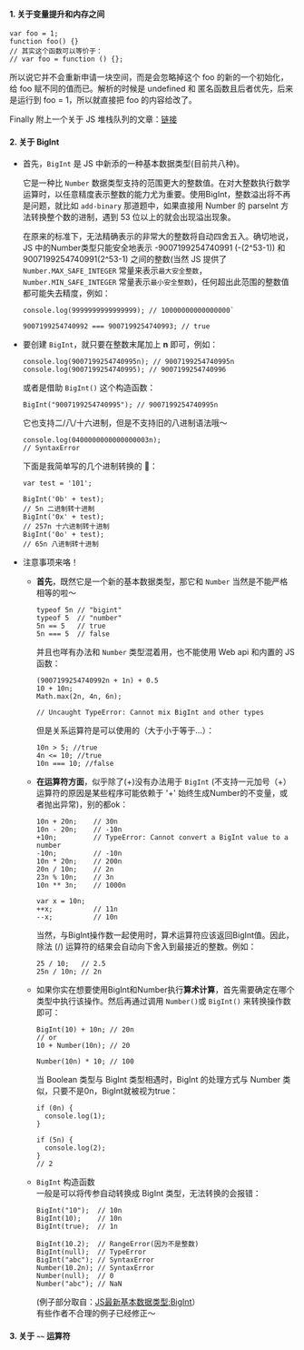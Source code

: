 #### 1. 关于变量提升和内存之间

  ```
  var foo = 1;
  function foo() {}
  // 其实这个函数可以等价于：
  // var foo = function () {};
  ```
所以说它并不会重新申请一块空间，而是会忽略掉这个 foo 的新的一个初始化，给 foo 赋不同的值而已。解析的时候是 undefined 和 匿名函数且后者优先，后来是运行到 foo = 1，所以就直接把 foo 的内容给改了。

Finally  附上一个关于 JS 堆栈队列的文章：[链接](https://juejin.im/post/5b1deac06fb9a01e643e2a95)

#### 2. 关于 BigInt
- 首先，`BigInt` 是 JS 中新添的一种基本数据类型(目前共八种)。  

  它是一种比 `Number` 数据类型支持的范围更大的整数值。在对大整数执行数学运算时，以任意精度表示整数的能力尤为重要。使用BigInt，整数溢出将不再是问题，就比如 `add-binary` 那道题中，如果直接用 Number 的 parseInt 方法转换整个数的进制，遇到 53 位以上的就会出现溢出现象。  

  在原来的标准下，无法精确表示的非常大的整数将自动四舍五入。确切地说，JS 中的Number类型只能安全地表示 -9007199254740991 (-(2^53-1)) 和 9007199254740991(2^53-1) 之间的整数(当然 JS 提供了 `Number.MAX_SAFE_INTEGER` 常量来表示`最大安全整数`，`Number.MIN_SAFE_INTEGER` 常量表示`最小安全整数`)，任何超出此范围的整数值都可能失去精度，例如：
  ```
  console.log(9999999999999999); // 10000000000000000`

  9007199254740992 === 9007199254740993; // true
  ```

- 要创建 `BigInt`，就只要在整数末尾加上 **n** 即可，例如：
  ```
  console.log(9007199254740995n); // 9007199254740995n
  console.log(9007199254740995); // 9007199254740996
  ```
  或者是借助 `BigInt()` 这个构造函数：  
  ```
  BigInt("9007199254740995"); // 9007199254740995n
  ```
  它也支持二/八/十六进制，但是不支持旧的八进制语法哦～
  ```
  console.log(0400000000000000003n);
  // SyntaxError
  ```
  下面是我简单写的几个进制转换的 🌰：
  ```
  var test = '101';

  BigInt('0b' + test);
  // 5n 二进制转十进制
  BigInt('0x' + test);
  // 257n 十六进制转十进制
  BigInt('0o' + test);
  // 65n 八进制转十进制
  ```

- 注意事项来咯！  
  - **首先**，既然它是一个新的基本数据类型，那它和 `Number` 当然是不能严格相等的啦～
    ```
    typeof 5n // "bigint"
    typeof 5  // "number"
    5n == 5   // true
    5n === 5  // false 
    ```
    并且也咩有办法和 `Number` 类型混着用，也不能使用 Web api 和内置的 JS 函数：
    ```
    (9007199254740992n + 1n) + 0.5
    10 + 10n;
    Math.max(2n, 4n, 6n);  

    // Uncaught TypeError: Cannot mix BigInt and other types
    ```
    但是关系运算符是可以使用的（大于小于等于...）：
    ```
    10n > 5; //true
    4n <= 10; //true
    10n === 10; //false
    ```

  - **在运算符方面**，似乎除了(+)没有办法用于 `BigInt` (不支持一元加号（+）运算符的原因是某些程序可能依赖于 '+' 始终生成Number的不变量，或者抛出异常)，别的都ok：
    ```
    10n + 20n;    // 30n
    10n - 20n;    // -10n
    +10n;         // TypeError: Cannot convert a BigInt value to a number
    -10n;         // -10n
    10n * 20n;    // 200n
    20n / 10n;    // 2n
    23n % 10n;    // 3n
    10n ** 3n;    // 1000n

    var x = 10n;
    ++x;          // 11n
    --x;          // 10n
    ```

    当然，与BigInt操作数一起使用时，算术运算符应该返回BigInt值。因此，除法 (/) 运算符的结果会自动向下舍入到最接近的整数。例如：
    ```
    25 / 10;   // 2.5
    25n / 10n; // 2n
    ```

  - 如果你实在想要使用BigInt和Number执行**算术计算**，首先需要确定在哪个类型中执行该操作。然后再通过调用 `Number()`或 `BigInt()` 来转换操作数即可：
    ```
    BigInt(10) + 10n; // 20n
    // or
    10 + Number(10n); // 20

    Number(10n) * 10; // 100
    ```
    当 Boolean 类型与 BigInt 类型相遇时，BigInt 的处理方式与 Number 类似，只要不是0n，BigInt就被视为true：
    ```
    if (0n) {
      console.log(1);
    }

    if (5n) {
      console.log(2);
    }
    // 2
    ```
  - `BigInt` 构造函数  
  一般是可以将传参自动转换成 BigInt 类型，无法转换的会报错：
    ```
    BigInt("10");  // 10n
    BigInt(10);    // 10n
    BigInt(true);  // 1n

    BigInt(10.2);  // RangeError(因为不是整数)
    BigInt(null);  // TypeError
    BigInt("abc"); // SyntaxError
    Number(10.2n); // SyntaxError
    Number(null);  // 0
    Number("abc"); // NaN 
    ```
    (例子部分取自：[JS最新基本数据类型:BigInt](https://segmentfault.com/a/1190000019912017?utm_source=tag-newest)）  
    有些作者不合理的例子已经修正～


#### 3. 关于 `~~` 运算符
